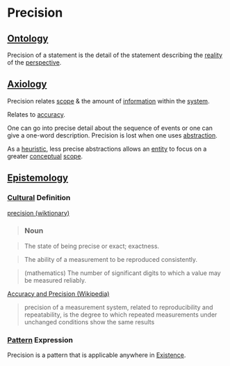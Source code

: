 # Precision

## [Ontology](./ontology.md)

Precision of a statement is the detail of the statement describing the [reality](./reality.md) of the [perspective](./perspective.md).

## [Axiology](./axiology.md)

Precision relates [scope](./scope.md) & the amount of [information](./information.md) within the [system](./system.md).

Relates to [accuracy](./accuracy.md).

One can go into precise detail about the sequence of events or one can give a one-word description. Precision is lost when one uses [abstraction](./abstraction.md).

As a [heuristic](./heuristic.md), less precise abstractions allows an [entity](./entity.md) to focus on a greater [conceptual](conceptual-system.md) [scope](./scope.md).

## [Epistemology](./epistemology.md)

### [Cultural](./culture.md) Definition

<a href="http://en.wiktionary.org/wiki/precision" target="_blank">precision (wiktionary)</a>

> ### Noun

> The state of being precise or exact; exactness.

> The ability of a measurement to be reproduced consistently.

> (mathematics) The number of significant digits to which a value may be measured reliably.

<a href="https://en.wikipedia.org/wiki/Accuracy_and_precision" target="_blank">Accuracy and Precision (Wikipedia)</a>

> precision of a measurement system, related to reproducibility and repeatability, is the degree to which repeated measurements under unchanged conditions show the same results

### [Pattern](./pattern.md) Expression

Precision is a pattern that is applicable anywhere in [Existence](./existence.md).
